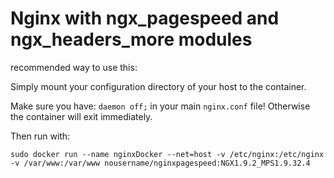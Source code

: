 # Nginx with ngx_pagespeed and ngx_headers_more modules

recommended way to use this:

Simply mount your configuration directory of your host to the container.

Make sure you have: `daemon off;` in your main `nginx.conf` file! Otherwise the container will exit immediately.

Then run with:

```
sudo docker run --name nginxDocker --net=host -v /etc/nginx:/etc/nginx -v /var/www:/var/www nousername/nginxpagespeed:NGX1.9.2_MPS1.9.32.4
```

